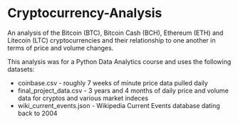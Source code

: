 # Cryptocurrency-Analysis

An analysis of the Bitcoin (BTC), Bitcoin Cash (BCH), Ethereum (ETH) and Litecoin (LTC) cryptocurrencies and their relationship to one another in terms of price and volume changes.

This analysis was for a Python Data Analytics course and uses the following datasets:
* coinbase.csv - roughly 7 weeks of minute price data pulled daily
* final_project_data.csv - 3 years and 4 months of daily price and volume data for cryptos and various market indeces
* wiki_current_events.json - Wikipedia Current Events database dating back to 2004
